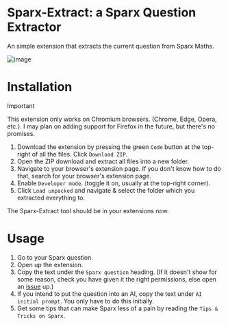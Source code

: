 # Sparx-Extract: a Sparx Question Extractor
An simple extension that extracts the current question from Sparx Maths.

![image](https://github.com/user-attachments/assets/129b61dd-1fdd-48bd-973d-cd08836db4da)

# Installation
> [!IMPORTANT]
> This extension only works on Chromium browsers. (Chrome, Edge, Opera, etc.).
> I may plan on adding support for Firefox in the future, but there's no promises.

1. Download the extension by pressing the green `Code` button at the top-right of all the files. Click `Download ZIP`.
2. Open the ZIP download and extract all files into a new folder.
3. Navigate to your browser's extension page. If you don't know how to do that, search for your browser's extension page.
4. Enable `Developer mode`. (toggle it on, usually at the top-right corner).
5. Click `Load unpacked` and navigate & select the folder which you extracted everything to.

The Sparx-Extract tool should be in your extensions now.

# Usage
1. Go to your Sparx question.
2. Open up the extension.
3. Copy the text under the `Sparx question` heading. (If it doesn't show for some reason, check you have given it the right permissions, else open an [issue](https://github.com/gallium-gonzollium/Sparx-Extract/issues) up.)
4. If you intend to put the question into an AI, copy the text under `AI initial prompt`. You only have to do this initially.
5. Get some tips that can make Sparx less of a pain by reading the `Tips & Tricks on Sparx`.
